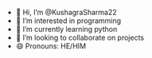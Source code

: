 - 👋 Hi, I’m @KushagraSharma22
- 👀 I’m interested in programming
- 🌱 I’m currently learning python
- 💞️ I’m looking to collaborate on projects
- 😄 Pronouns: HE/HIM


<!---
KushagraSharma22/KushagraSharma22 is a ✨ special ✨ repository because its `README.md` (this file) appears on your GitHub profile.
You can click the Preview link to take a look at your changes.
--->
